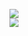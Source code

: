 [![](https://img.shields.io/badge/Made%20With-Github%20Spray-lightgrey.svg?style=for-the-badge&logo=github)](https://github.com/Annihil/github-spray#26227)  
[![](https://i.imgur.com/2DrTn0Z.gif)](https://github.com/Annihil/github-spray)